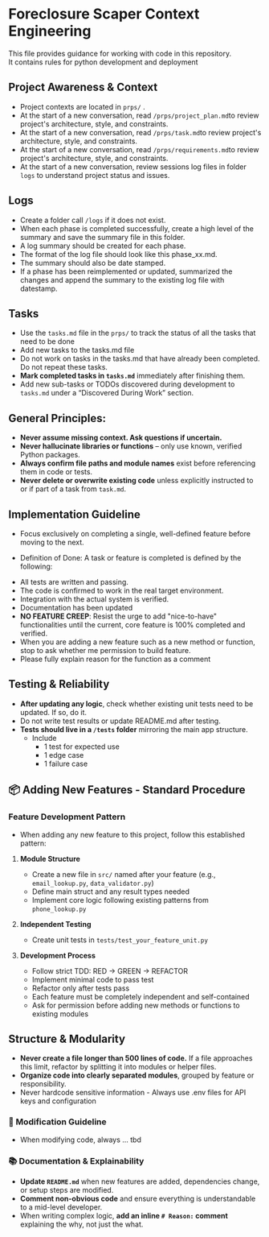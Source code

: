 # Foreclosure Scaper Context Engineering 

This file provides guidance for working with code in this repository.  
It contains rules for python development and deployment 

## Project Awareness & Context
- Project contexts are located in `prps/` .
- At the start of a new conversation, read `/prps/project_plan.md`to review project's architecture, style, and constraints.
- At the start of a new conversation, read `/prps/task.md`to review project's architecture, style, and constraints.
- At the start of a new conversation, read `/prps/requirements.md`to review project's architecture, style, and constraints.
- At the start of a new conversation, review sessions log files in folder `logs` to understand project status and issues.

## Logs
- Create a folder call `/logs` if it does not exist.
- When each phase is completed successfully, create a high level of the summary and save the summary file in this folder.
- A log summary should be created for each phase.
- The format of the log file should look like this phase_xx.md.
- The summary should also be date stamped.
- If a phase has been reimplemented or updated, summarized the changes and append the summary to the existing log file with datestamp. 

## Tasks 
- Use the `tasks.md` file in the `prps/` to track the status of all the tasks that need to be done
- Add new tasks to the tasks.md file 
- Do not work on tasks in the tasks.md that have already been completed.  Do not repeat these tasks.
- **Mark completed tasks in `tasks.md`** immediately after finishing them.
- Add new sub-tasks or TODOs discovered during development to `tasks.md` under a “Discovered During Work” section.

## General Principles:
- **Never assume missing context. Ask questions if uncertain.**
- **Never hallucinate libraries or functions** – only use known, verified Python packages.
- **Always confirm file paths and module names** exist before referencing them in code or tests.
- **Never delete or overwrite existing code** unless explicitly instructed to or if part of a task from `task.md`.

## Implementation Guideline
- Focus exclusively on completing a single, well-defined feature before moving to the next.
* Definition of Done: A task or feature is completed is defined by the following:
- All tests are written and passing.
- The code is confirmed to work in the real target environment.
- Integration with the actual system is verified.
- Documentation has been updated
- **NO FEATURE CREEP**: Resist the urge to add "nice-to-have" functionalities until the current, core feature is 100% completed and verified.
- When you are adding a new feature such as a new method or function, stop to ask whether me permission to build feature.
- Please fully explain reason for the function as a comment

## Testing & Reliability
- **After updating any logic**, check whether existing unit tests need to be updated. If so, do it.
- Do not write test results or update README.md after testing.
- **Tests should live in a `/tests` folder** mirroring the main app structure.
  - Include 
    - 1 test for expected use
    - 1 edge case
    - 1 failure case

## 📦 Adding New Features - Standard Procedure

### Feature Development Pattern
* When adding any new feature to this project, follow this established pattern:

1. **Module Structure**
   - Create a new file in `src/` named after your feature (e.g., `email_lookup.py`, `data_validator.py`)
   - Define main struct and any result types needed
   - Implement core logic following existing patterns from `phone_lookup.py` 

2. **Independent Testing**
   - Create unit tests in `tests/test_your_feature_unit.py`

5. **Development Process**
   - Follow strict TDD: RED → GREEN → REFACTOR
   - Implement minimal code to pass test
   - Refactor only after tests pass
   - Each feature must be completely independent and self-contained
   - Ask for permission before adding new methods or functions to existing modules

## Structure & Modularity
- **Never create a file longer than 500 lines of code.** If a file approaches this limit, refactor by splitting it into modules or helper files.
- **Organize code into clearly separated modules**, grouped by feature or responsibility.
- Never hardcode sensitive information - Always use .env files for API keys and configuration

### 📎 Modification Guideline
- When modifying code, always ... tbd 

### 📚 Documentation & Explainability
- **Update `README.md`** when new features are added, dependencies change, or setup steps are modified.
- **Comment non-obvious code** and ensure everything is understandable to a mid-level developer.
- When writing complex logic, **add an inline `# Reason:` comment** explaining the why, not just the what.

